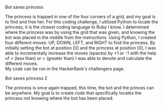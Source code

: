 Bot saves princess

The princess is trapped in one of the four corners of a grid, and my goal is to find and free her. 
For this coding challenge, I utilized Python to locate the princess; it is the closest coding language to Ruby I know. I determined where the princess was by using the grid that was given, and knowing the bot was placed in the middle from the instructions.
Using Python, I created four different moves: UP, DOWN, LEFT, and RIGHT to find the princess. 
By initially setting the bot at position [0] and the princess at position [0], I was able to incrementally increase the moves (spaces) by +1 or -1 with the help of < (less than) or > (greater than) I was able to denote and calculate the different moves.  
My code can be run in the HackerRank's challengers page. 

Bot saves princess 2

The princess is once again trapped, this time, the bot and the princes can be anywhere. My goal is to create code that specifically locates the princess not knowing where the bot has been placed. 
